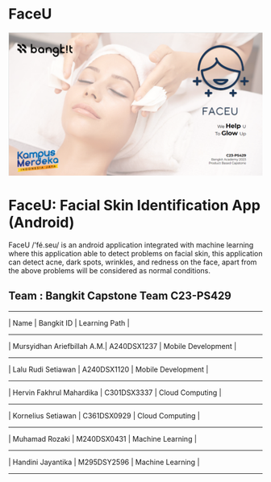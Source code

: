 # FaceU

![alt text](https://github.com/dannriev/FaceU/blob/master/FaceU%20background.png?raw=true)

# FaceU: Facial Skin Identification App (Android)
FaceU /’fé.seu/ is an android application integrated with machine learning where this application able to detect problems on facial skin, this application can detect acne, dark spots, wrinkles, and redness on the face, apart from the above problems will be considered as normal conditions.

## Team : Bangkit Capstone Team C23-PS429
_________________________________________________________________
| Name                       | Bangkit ID  | Learning Path      |
_________________________________________________________________
| Mursyidhan Ariefbillah A.M.| A240DSX1237 | Mobile Development | 
_________________________________________________________________
| Lalu Rudi Setiawan         | A240DSX1120 | Mobile Development |
_________________________________________________________________
| Hervin Fakhrul Mahardika   | C301DSX3337 | Cloud Computing    |
_________________________________________________________________
| Kornelius Setiawan         | C361DSX0929 | Cloud Computing    |
_________________________________________________________________
| Muhamad Rozaki             | M240DSX0431 | Machine Learning   |
_________________________________________________________________
| Handini Jayantika          | M295DSY2596 | Machine Learning   |
_________________________________________________________________
